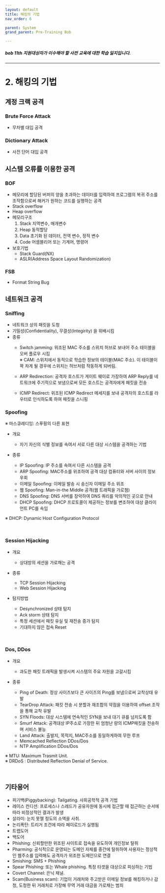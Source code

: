 ```yaml
---
layout: default
title: 해킹의 기법
nav_order: 6

parent: System
grand_parent: Pre-Training Bob

---
```


##### bob 11th 지원대상자가 이수해야 할 사전 교육에 대한 학습 일지입니다.

-----

# 2. 해킹의 기법

## 계정 크랙 공격
### Brute Force Attack
- 무차별 대입 공격

### Dictionary Attack
- 사전 단어 대입 공격


## 시스템 오류를 이용한 공격
### BOF
- 메모리에 할당된 버퍼의 양을 초과하는 데이터를 입력하여 프로그램의 복귀 주소를 조작함으로써 해커가 원하는 코드를 실행하는 공격
- Stack overflow
- Heap overflow
- 메모리구조
  1. Stack 지역변수, 매개변수
  2. Heap 동적할당
  3. Data 초기화 된 데이터, 전역 변수, 정적 변수
  4. Code 어셈블리어 또는 기계어, 명령어
- 보호기법
  - Stack Guard(NX)
  - ASLR(Address Space Layout Randomization)

### FSB
- Format String Bug

## 네트워크 공격
### Sniffing
- 네트워크 상의 패킷을 도청
- 기밀성(Confidentiality), 무결성(Integirity) 을 위배시킴
- 종류
  - Switch jamming: 위조된 MAC 주소를 스위치 허브로 보내어 주소 테이블을 오버 플로우 시킴  
  ※ CAM: 스위치에서 동적으로 학습한 정보의 테이블(MAC 주소). 이 테이블이 꽉 차게 될 경우에 스위치는 허브처럼 작동하게 되버림.

  - ARP Redirection: 공격자 호스트가 게이트 웨이로 가장하여 ARP Reply를 네트워크에 주기적으로 보냄으로써 모든 호스트는 공격자에게 패킷을 전송
  - ICMP Redirect: 위조된 ICMP Redirect 메세지를 보내 공격자의 호스트를 라우터로 인식하도록 하여 패킷을 스니핑

### Spoofing
※ 마스큐레디잉: 스푸핑의 다른 표현

- 개요
  - 자기 자신의 식별 정보를 속여서 서로 다른 대상 시스템을 공격하는 기법

- 종류
  - IP Spoofing: IP 주소를 속여서 다른 시스템을 공격
  - ARP Spoofing: MAC주소를 위조하여  공격 대상 컴퓨터와 서버 사이의 정보 우회
  - 이메일 Spoofing: 이메일 발송 시 송신자 이메일 주소 위조
  - 웹 Spoofing: Man-in-the Middle 공격(웹 트래픽을 가로챔)
  - DNS Spoofing: DNS 서버를 장악하여 DNS 쿼리를 악의적인 곳으로 안내
  - DHCP Spoofing: DHCP 프로토콜이 제공하는 정보를 변조하여 대상 클라이언트 PC를 속임

※ DHCP: Dynamic Host Configuration Protocol

<br>

### Session Hijacking
- 개요
  - 상대방의 세션을 가로채는 공격

- 종류
  - TCP Session Hijacking
  - Web Session Hijacking

- 탐지방법
  - Desynchronized 상태 탐지
  - Ack storm 상태 탐지
  - 특정 세션에서 패킷 유실 및 재전송 증가 탐지
  - 기대하지 않은 접속 Reset

<br>

### Dos, DDos
- 개요
  - 과도한 패킷 트래픽을 발생시켜 시스템의 주요 자원을 고갈시킴

- 종류
  - Ping of Death: 정상 사이즈보다 큰 사이즈의 Ping를 보냄으로써 교착상태 유발
  - TearDrop Attack: 패킷 전송 시 분할과 재조합의 약점을 이용하여 offset 조작을 통해 교착 유발
  - SYN Floods: 대상 시스템에 연속적인 SYN을 보내 대기 큐를 넘치도록 함
  - Smurf Attack: 공격대상 IP주소로 가장한 뒤 엄청난 량의 ICMP패킷을 전송하며 서비스 불능
  - Land Attack: 출발지, 목적지, MAC주소를 동일하게하여 무한 루프
  - Memcached Reflection DDos/Dos
  - NTP Amplification DDos/Dos

※ MTU: Maximum Trasmit Unit.  
※ DRDoS : Distributed Reflection Denial of Service.

<br>

## 기타용어
- 피기백(Piggybacking): Tailgating. 사회공학적 공격 기법
- 레이스 컨디션: 프로세스나 스레드가 공유자원에 동시에 접근할 때 접근하는 순서에 따라 비정상적인 결과가 발생
- 살라미: 눈치 못챌 정도의 소액을 사취.
- 논리폭탄: 트리거 조건에 따라 페이로드가 실행됨
- 트랩도어
- 백도어
- Phishing: 신뢰할만한 위조된 사이트로 접속을 유도하여 개인정보 탈취
- Pharming: 공식적으로 운영되는 도메인 자체를 중간에 탈취하여 사용자는 정상적인 웹주소를 입력해도 공격자가 위조한 도메인으로 연결
- Smishing: SMS + Phishing
- Spear Phishing: 또는 Whale phishing. 특정 타겟을 대상으로 피싱하는 기법
- Covert Channel: 은닉 채널.
- Scam(Business scam): 기업이 거래처와 주고받은 이메일 정보를 해킹하거나 감청, 도청한 뒤 거래처로 가장해 무역 거래 대금을 가로채는 범죄